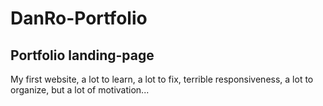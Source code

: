 # DanRo-Portfolio
## Portfolio landing-page
My first website, a lot to learn, a lot to fix, terrible responsiveness, a lot to organize, but a lot of motivation...

<a href="#"><img src=""></a>
